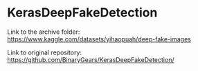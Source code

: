 # KerasDeepFakeDetection


Link to the archive folder: https://www.kaggle.com/datasets/yihaopuah/deep-fake-images


Link to original repository: https://github.com/BinaryGears/KerasDeepFakeDetection/
